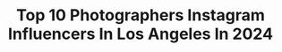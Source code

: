 ---
title: Top 10 Photographers Instagram Influencers In Los Angeles In 2024
description: >-
  Find top photographers Instagram influencers in Los Angeles in 2024. Most popular hashtags: #35mm #tattooedgirls #fever333.
platform: Instagram
hits: 734
text_top: Discover the best Instagram influencers on inBeat.
text_bottom: inBeat aggregates 734 Instagram influencers like this in Los Angeles, United States for you to pitch.
profiles:
  - username: "stvthrasher"
    fullname: >-
      Steve Thrasher
    bio: >-
      Music Photographer Los Angeles 📸: SoFi Stadium hello@stevethrasher.com
    location: "United States"
    followers: 17229
    engagement: 606
    commentsToLikes: 0.040153
    id: ck15syqaifhk50i19ddaexjqh
    verified: false
    hashtags: "#metallica, #fever333, #louderthanlife, #dwp"
  - username: "abbyycox"
    fullname: >-
      Abby Cox ☼
    bio: >-
      I just wanna have a good time @abbyycox2 Hospitality & Brand Photographer, Los Angeles weddings @abbycoxphotography Hello@abbycox.com
    location: "United States"
    followers: 6742
    engagement: 496
    commentsToLikes: 0.033198
    id: ck0u190yew4000i19ja5y6rtx
    verified: false
    hashtags: "#beachcampaign, #malibu, #35mm, #cabo"
  - username: "jonvolk"
    fullname: >-
      Jonathan Volk
    bio: >-
      Art Director / Photographer Los Angeles, CA Jonvolkphoto@gmail.com @volkmagazine
    location: "United States"
    followers: 20163
    engagement: 1798
    commentsToLikes: 0.019219
    id: ck1381wz1e3vt0i19z49bf8qk
    verified: false
    hashtags: "#homeforcovid, #sic, #family, #blackouttuesday"
  - username: "alexbstoddard"
    fullname: >-
      Alex Stoddard
    bio: >-
      Photographer | Los Angeles Magic in the dark 🕷
    location: "United States"
    followers: 72526
    engagement: 856
    commentsToLikes: 0.012821
    id: ck8sxjroxhng20j78612lcac8
    verified: true
    hashtags: "#35mm"
  - username: "mattyvogel"
    fullname: >-
      matty vogel
    bio: >-
      music photographer los angeles
    location: "United States"
    followers: 136427
    engagement: 859
    commentsToLikes: 0.008551
    id: ck0w3o48huef40i19sy9iit1n
    verified: false
    hashtags: ""
  - username: "mmmols"
    fullname: >-
      Molly Lichten 🌙
    bio: >-
      Fine-art, fashion, and wedding photographer. Los Angeles | Monterey | Washington, DC
    location: "United States"
    followers: 33060
    engagement: 82
    commentsToLikes: 0.074708
    id: ck5q78bp10dqt0i11br7sozic
    verified: false
    hashtags: "#privateestate, #vintage, #naanstoplove"
  - username: "michaelwoloszynowicz"
    fullname: >-
      Michael Woloszynowicz
    bio: >-
      Photographer - Los Angeles | New York | Toronto
    location: "United States"
    followers: 104108
    engagement: 246
    commentsToLikes: 0.014097
    id: ck0w0upoig4mf0i19y6euodrk
    verified: false
    hashtags: "#blackouttuesday"
  - username: "rickcraft"
    fullname: >-
      Rick Craft
    bio: >-
      Director . Cinematographer . Photographer . Los Angeles Twitch: rick_booty Watch Tennessee Goblin on Amazon Prime now! 😈
    location: "United States"
    followers: 28899
    engagement: 358
    commentsToLikes: 0.032689
    id: ck0u76q69403h0i19ajgxtd9u
    verified: false
    hashtags: "#tbt, #blacklivesmatter, #model, #pinup"
  - username: "ayeimcain"
    fullname: >-
      Cain 💎
    bio: >-
      Five M Server Owner & Photographer | Los Angeles, California is Home!
    location: "United States"
    followers: 24230
    engagement: 43
    commentsToLikes: 0.043326
    id: ck0ue9ujzkw6l0i19qg1lsmqd
    verified: false
    hashtags: "#motivation, #lgbtq, #success, #love"
  - username: "exithands"
    fullname: >-
      D/C
    bio: >-
      Est. NY Denver, CO 📍 Published Photographer Los Angeles Feb 19th-21st Drummer @itprevailsofficial / @old.lung @lola.poe.looza 🖤
    location: "United States"
    followers: 6951
    engagement: 1066
    commentsToLikes: 0.056629
    id: ck8swhgtqe3p00j7821zu1j47
    verified: false
    hashtags: "#moodygrams, #exploretocreate, #roamtocreate, #oregonexplored"
---